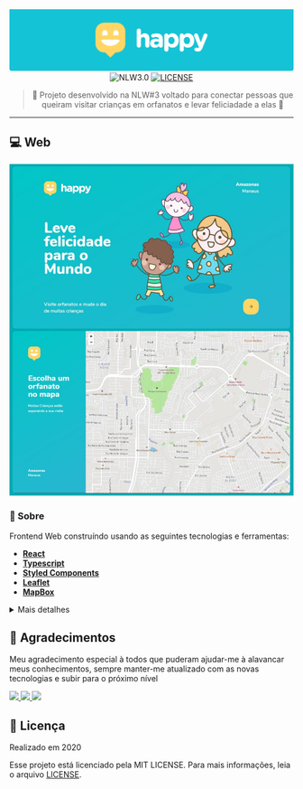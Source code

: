 <div align="center">
  <img src="./.github/logo.png" alt="Happy" />

  <img src="https://img.shields.io/badge/Happy-NLW%203.0-%230fc1cb?style=for-the-badge" alt="NLW3.0" />

  <a href="./LICENSE.md">
    <img src="https://img.shields.io/badge/LICENSE-MIT-%230fc1cb?style=for-the-badge" alt="LICENSE" />
  </a>

  > 💜 Projeto desenvolvido na NLW#3 voltado para conectar pessoas que queiram visitar crianças em orfanatos e levar feliciadade a elas 🚀
</div>

<hr>

## 💻 Web

<div align="center">
  <img src="./.github/preview-web.png" />
</div>

### 🧐 Sobre

Frontend Web construíndo usando as seguintes tecnologias e ferramentas:
- **[React](https://pt-br.reactjs.org/)**
- **[Typescript](https://www.typescriptlang.org/)**
- **[Styled Components](https://styled-components.com/)**
- **[Leaflet](https://leafletjs.com/)**
- **[MapBox](https://www.mapbox.com/)**


<details>
  <Summary>Mais detalhes</Summary>

  #### 👷 Como Executar localmente

  ```bash
    # Vá para pasta web
    cd Happy/web

    # Instale as dependências
    npm install

    # Execute a aplicação
    npm start
  ```

  ⚠️ Obs.: Caso esteja com o backend certifique-se de que ele esteja em execução

  Após isso acesse: http://localhost:3000
</details>

## 🎉 Agradecimentos

Meu agradecimento especial à todos que puderam ajudar-me à alavancar meus conhecimentos, sempre manter-me atualizado com as novas tecnologias e subir para o próximo nível

<a href="https://github.com/Rocketseat">
  <img src="https://avatars0.githubusercontent.com/u/28929274?s=200&v=4" width="50px" />
</a>

<a href="https://github.com/rocketseat-education">
  <img src="https://avatars3.githubusercontent.com/u/69590972?s=200&v=4" width="50px" />
</a>

<a href="https://github.com/diego3g">
  <img src="https://avatars2.githubusercontent.com/u/2254731?s=400&u=0ba16a79456c2f250e7579cb388fa18c5c2d7d65&v=4" width="50px" />
</a>

## 📖 Licença

Realizado em 2020

Esse projeto está licenciado pela MIT LICENSE. Para mais informações, leia o arquivo [LICENSE](./LICENSE.md).